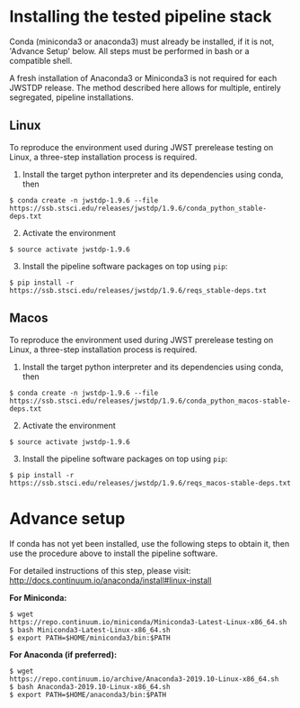 # Installing the tested pipeline stack

Conda (miniconda3 or anaconda3) must already be installed, if it is not,
'Advance Setup' below.
All steps must be performed in bash or a compatible shell.

A fresh installation of Anaconda3 or Miniconda3 is not required for each JWSTDP
release. The method described here allows for multiple, entirely segregated,
pipeline installations.

## Linux
To reproduce the environment used during JWST prerelease testing on Linux, a 
three-step installation process is required.

1) Install the target python interpreter and its dependencies using conda, then
```
$ conda create -n jwstdp-1.9.6 --file
https://ssb.stsci.edu/releases/jwstdp/1.9.6/conda_python_stable-deps.txt
```

2) Activate the environment
```
$ source activate jwstdp-1.9.6
```

3) Install the pipeline software packages on top using `pip`:
```
$ pip install -r https://ssb.stsci.edu/releases/jwstdp/1.9.6/reqs_stable-deps.txt
```

## Macos
To reproduce the environment used during JWST prerelease testing on Linux, a 
three-step installation process is required.

1) Install the target python interpreter and its dependencies using conda, then
```
$ conda create -n jwstdp-1.9.6 --file
https://ssb.stsci.edu/releases/jwstdp/1.9.6/conda_python_macos-stable-deps.txt
```

2) Activate the environment
```
$ source activate jwstdp-1.9.6
```

3) Install the pipeline software packages on top using `pip`:
```
$ pip install -r https://ssb.stsci.edu/releases/jwstdp/1.9.6/reqs_macos-stable-deps.txt
```

# Advance setup
 
If conda has not yet been installed, use the following steps to obtain
it, then use the procedure above to install the pipeline software.

For detailed instructions of this step, please visit: http://docs.continuum.io/anaconda/install#linux-install

**For Miniconda:**

```
$ wget
https://repo.continuum.io/miniconda/Miniconda3-Latest-Linux-x86_64.sh
$ bash Miniconda3-Latest-Linux-x86_64.sh
$ export PATH=$HOME/miniconda3/bin:$PATH
```

**For Anaconda (if preferred):**

```
$ wget
https://repo.continuum.io/archive/Anaconda3-2019.10-Linux-x86_64.sh
$ bash Anaconda3-2019.10-Linux-x86_64.sh
$ export PATH=$HOME/anaconda3/bin:$PATH
```
